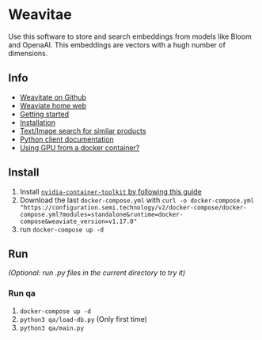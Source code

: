 # Weavitae

Use this software to store and search embeddings from models like Bloom and OpenaAI. This embeddings are vectors with a hugh number of dimensions.

## Info
- [Weavitate on Github](https://github.com/semi-technologies/weaviate)
- [Weaviate home web](https://weaviate.io)
- [Getting started](https://weaviate.io/developers/weaviate/current/getting-started/index.html)
- [Installation](https://weaviate.io/developers/weaviate/current/installation/index.html)
- [Text/Image search for similar products](https://github.com/EsraaMadi/similarity-search-weaviate)
- [Python client documentation](https://weaviate-python-client.readthedocs.io/en/stable/#)
- [Using GPU from a docker container?](https://stackoverflow.com/questions/25185405/using-gpu-from-a-docker-container)

## Install

1. Install [`nvidia-container-toolkit` by following this guide](https://docs.nvidia.com/datacenter/cloud-native/container-toolkit/install-guide.html#docker)
2. Download the last `docker-compose.yml` with `curl -o docker-compose.yml "https://configuration.semi.technology/v2/docker-compose/docker-compose.yml?modules=standalone&runtime=docker-compose&weaviate_version=v1.17.0"`
3. run `docker-compose up -d`


## Run

_(Optional: run .py files in the current directory to try it)_

### Run qa

1. `docker-compose up -d`
2. `python3 qa/load-db.py` (Only first time)
3. `python3 qa/main.py`